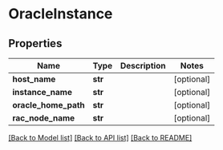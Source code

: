 # OracleInstance

## Properties
Name | Type | Description | Notes
------------ | ------------- | ------------- | -------------
**host_name** | **str** |  | [optional] 
**instance_name** | **str** |  | [optional] 
**oracle_home_path** | **str** |  | [optional] 
**rac_node_name** | **str** |  | [optional] 

[[Back to Model list]](../README.md#documentation-for-models) [[Back to API list]](../README.md#documentation-for-api-endpoints) [[Back to README]](../README.md)


